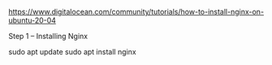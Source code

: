 https://www.digitalocean.com/community/tutorials/how-to-install-nginx-on-ubuntu-20-04

Step 1 – Installing Nginx


sudo apt update
sudo apt install nginx